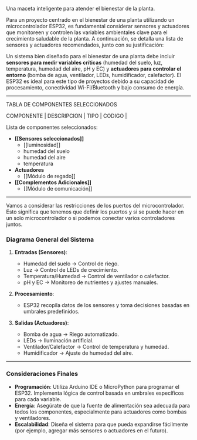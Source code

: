 Una maceta inteligente para atender el bienestar de la planta. 

Para un proyecto centrado en el bienestar de una planta utilizando un microcontrolador ESP32, es fundamental considerar sensores y actuadores que monitoreen y controlen las variables ambientales clave para el crecimiento saludable de la planta. A continuación, se detalla una lista de sensores y actuadores recomendados, junto con su justificación:

Un sistema bien diseñado para el bienestar de una planta debe incluir **sensores para medir variables críticas** (humedad del suelo, luz, temperatura, humedad del aire, pH y EC) y **actuadores para controlar el entorno** (bomba de agua, ventilador, LEDs, humidificador, calefactor). El ESP32 es ideal para este tipo de proyectos debido a su capacidad de procesamiento, conectividad Wi-Fi/Bluetooth y bajo consumo de energía.

--- 
TABLA DE COMPONENTES SELECCIONADOS

COMPONENTE | DESCRIPCION | TIPO | CODIGO | 

Lista de componentes seleccionados:
- **[[Sensores seleccionados]]**
	- [[luminosidad]]
	- humedad del suelo
	- humedad del aire
	- temperatura
- **Actuadores**
	- [[Módulo de regado]]
- **[[Complementos Adicionales]]**
	- [[Módulo de comunicación]]

---

Vamos a considerar las restricciones de los puertos del microcontrolador. Esto significa que tenemos que definir los puertos y si se puede hacer en un solo microcontrolador o si podemos conectar varios controladores juntos. 

### **Diagrama General del Sistema**

1. **Entradas (Sensores)**:
   - Humedad del suelo → Control de riego.
   - Luz → Control de LEDs de crecimiento.
   - Temperatura/Humedad → Control de ventilador o calefactor.
   - pH y EC → Monitoreo de nutrientes y ajustes manuales.

2. **Procesamiento**:
   - ESP32 recopila datos de los sensores y toma decisiones basadas en umbrales predefinidos.

3. **Salidas (Actuadores)**:
   - Bomba de agua → Riego automatizado.
   - LEDs → Iluminación artificial.
   - Ventilador/Calefactor → Control de temperatura y humedad.
   - Humidificador → Ajuste de humedad del aire.

---

### **Consideraciones Finales**

- **Programación**: Utiliza Arduino IDE o MicroPython para programar el ESP32. Implementa lógica de control basada en umbrales específicos para cada variable.
- **Energía**: Asegúrate de que la fuente de alimentación sea adecuada para todos los componentes, especialmente para actuadores como bombas y ventiladores.
- **Escalabilidad**: Diseña el sistema para que pueda expandirse fácilmente (por ejemplo, agregar más sensores o actuadores en el futuro).
